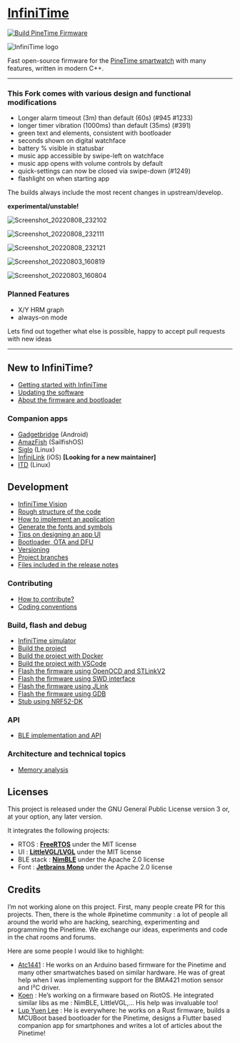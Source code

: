 # [InfiniTime](https://github.com/InfiniTimeOrg/InfiniTime)

[![Build PineTime Firmware](https://github.com/InfiniTimeOrg/InfiniTime/workflows/Build%20PineTime%20Firmware/badge.svg?branch=master)](https://github.com/InfiniTimeOrg/InfiniTime/actions)

![InfiniTime logo](images/infinitime-logo-small.jpg "InfiniTime Logo")

Fast open-source firmware for the [PineTime smartwatch](https://www.pine64.org/pinetime/) with many features, written in modern C++.

-----

### This Fork comes with various design and functional modifications  ###


- Longer alarm timeout (3m) than default (60s) (#945 #1233)
- longer timer vibration (1000ms) than default (35ms) (#391)
- green text and elements, consistent with bootloader
- seconds shown on digital watchface
- battery % visible in statusbar
- music app accessible by swipe-left on watchface
- music app opens with volume controls by default
- quick-settings can now be closed via swipe-down (#1249)
- flashlight on when starting app

The builds always include the most recent changes in upstream/develop.

**experimental/unstable!**



![Screenshot_20220808_232102](https://user-images.githubusercontent.com/54219098/183518364-e83cca74-fcab-481e-bcdb-4701837fcada.png)

![Screenshot_20220808_232111](https://user-images.githubusercontent.com/54219098/183518390-0cd01ba5-3aac-42fd-8b97-7299a1c82113.png)

![Screenshot_20220808_232121](https://user-images.githubusercontent.com/54219098/183518423-ffd3c86b-814d-48a2-b62f-24d05fdecdc7.png)


![Screenshot_20220803_160819](https://user-images.githubusercontent.com/54219098/182631252-78a7a2e8-2e81-4b8a-8023-9e99a3bd1534.png)

![Screenshot_20220803_160804](https://user-images.githubusercontent.com/54219098/182631362-7685901b-c475-4920-9a2e-4ba873bfdcf8.png)




### Planned Features ###

- X/Y HRM graph
- always-on mode

Lets find out together what else is possible, happy to accept pull requests with new ideas


-----

## New to InfiniTime?

 - [Getting started with InfiniTime](doc/gettingStarted/gettingStarted-1.0.md)
 - [Updating the software](doc/gettingStarted/updating-software.md)
 - [About the firmware and bootloader](doc/gettingStarted/about-software.md)

### Companion apps

 - [Gadgetbridge](https://gadgetbridge.org/) (Android)
 - [AmazFish](https://openrepos.net/content/piggz/amazfish/) (SailfishOS)
 - [Siglo](https://github.com/alexr4535/siglo) (Linux)
 - [InfiniLink](https://github.com/InfiniTimeOrg/InfiniLink) (iOS) **[Looking for a new maintainer]**
 - [ITD](https://gitea.arsenm.dev/Arsen6331/itd) (Linux)

## Development

 - [InfiniTime Vision](doc/InfiniTimeVision.md)
 - [Rough structure of the code](doc/code/Intro.md)
 - [How to implement an application](doc/code/Apps.md)
 - [Generate the fonts and symbols](src/displayapp/fonts/README.md)
 - [Tips on designing an app UI](doc/ui_guidelines.md)
 - [Bootloader, OTA and DFU](bootloader/README.md)
 - [Versioning](doc/versioning.md)
 - [Project branches](doc/branches.md)
 - [Files included in the release notes](doc/filesInReleaseNotes.md)

### Contributing

 - [How to contribute?](doc/contribute.md)
 - [Coding conventions](doc/coding-convention.md)

### Build, flash and debug

 - [InfiniTime simulator](https://github.com/InfiniTimeOrg/InfiniSim)
 - [Build the project](doc/buildAndProgram.md)
 - [Build the project with Docker](doc/buildWithDocker.md)
 - [Build the project with VSCode](doc/buildWithVScode.md)
 - [Flash the firmware using OpenOCD and STLinkV2](doc/openOCD.md)
 - [Flash the firmware using SWD interface](doc/SWD.md)
 - [Flash the firmware using JLink](doc/jlink.md)
 - [Flash the firmware using GDB](doc/gdb.md)
 - [Stub using NRF52-DK](doc/PinetimeStubWithNrf52DK.md)

### API

 - [BLE implementation and API](doc/ble.md)

### Architecture and technical topics

 - [Memory analysis](doc/MemoryAnalysis.md)

## Licenses

This project is released under the GNU General Public License version 3 or, at your option, any later version.

It integrates the following projects:
 - RTOS : **[FreeRTOS](https://freertos.org)** under the MIT license
 - UI : **[LittleVGL/LVGL](https://lvgl.io/)** under the MIT license
 - BLE stack : **[NimBLE](https://github.com/apache/mynewt-nimble)** under the Apache 2.0 license
 - Font : **[Jetbrains Mono](https://www.jetbrains.com/fr-fr/lp/mono/)** under the Apache 2.0 license

## Credits

I’m not working alone on this project. First, many people create PR for this projects. Then, there is the whole #pinetime community : a lot of people all around the world who are hacking, searching, experimenting and programming the Pinetime. We exchange our ideas, experiments and code in the chat rooms and forums.

Here are some people I would like to highlight:

 - [Atc1441](https://github.com/atc1441/) : He works on an Arduino based firmware for the Pinetime and many other smartwatches based on similar hardware. He was of great help when I was implementing support for the BMA421 motion sensor and I²C driver.
 - [Koen](https://github.com/bosmoment) : He’s working on a firmware based on RiotOS. He integrated similar libs as me : NimBLE, LittleVGL,… His help was invaluable too!
 - [Lup Yuen Lee](https://github.com/lupyuen) : He is everywhere: he works on a Rust firmware, builds a MCUBoot based bootloader for the Pinetime, designs a Flutter based companion app for smartphones and writes a lot of articles about the Pinetime!
